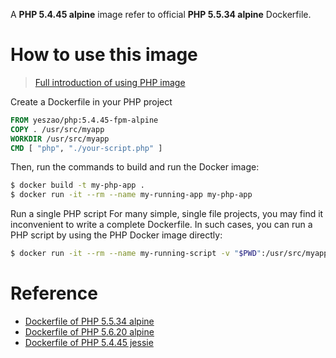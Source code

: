 A **PHP 5.4.45 alpine** image refer to official **PHP 5.5.34 alpine** Dockerfile.


# How to use this image
> [Full introduction of using PHP image](https://hub.docker.com/_/php)

Create a Dockerfile in your PHP project
```dockerfile
FROM yeszao/php:5.4.45-fpm-alpine
COPY . /usr/src/myapp
WORKDIR /usr/src/myapp
CMD [ "php", "./your-script.php" ]
```

Then, run the commands to build and run the Docker image:
```bash
$ docker build -t my-php-app .
$ docker run -it --rm --name my-running-app my-php-app
```

Run a single PHP script
For many simple, single file projects, you may find it inconvenient to write a complete Dockerfile. In such cases, you can run a PHP script by using the PHP Docker image directly:
```bash
$ docker run -it --rm --name my-running-script -v "$PWD":/usr/src/myapp -w /usr/src/myapp yeszao/php:5.4.45-fpm-alpine php your-script.php
```

# Reference
- [Dockerfile of PHP 5.5.34 alpine](https://github.com/docker-library/php/blob/995bf17c9ded3d622f6b9efb902756562538ab13/5.4/fpm/Dockerfile)
- [Dockerfile of PHP 5.6.20 alpine](https://github.com/docker-library/php/blob/4677ca134fe48d20c820a19becb99198824d78e3/5.6/fpm/Dockerfile)
- [Dockerfile of PHP 5.4.45 jessie](https://github.com/docker-library/php/blob/995bf17c9ded3d622f6b9efb902756562538ab13/5.4/fpm/Dockerfile)
